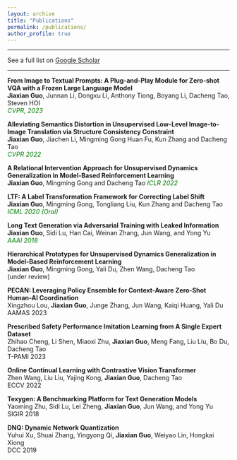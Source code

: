 ```yaml
---
layout: archive
title: "Publications"
permalink: /publications/
author_profile: true
---
```



---
See a full list on  [Google Scholar](https://scholar.google.com/citations?user=wQgPocEAAAAJ&hl=en)  

---


**From Image to Textual Prompts: A Plug-and-Play Module for Zero-shot VQA with a Frozen Large Language Model**  
**Jiaxian Guo**, Junnan Li, Dongxu Li, Anthony Tiong, Boyang Li, Dacheng Tao, Steven HOI  
<span style="color:green; font-style:italic">CVPR, 2023</span>  


**Alleviating Semantics Distortion in Unsupervised Low-Level Image-to-Image Translation via Structure Consistency Constraint**  
**Jiaxian Guo**, Jiachen Li, Mingming Gong Huan Fu, Kun Zhang and Dacheng Tao    
<span style="color:green; font-style:italic">CVPR 2022</span>  

**A Relational Intervention Approach for Unsupervised Dynamics Generalization in Model-Based Reinforcement Learning**  
**Jiaxian Guo**, Mingming Gong and Dacheng Tao 
<span style="color:green; font-style:italic">ICLR 2022</span>  


**LTF: A Label Transformation Framework for Correcting Label Shift**  
**Jiaxian Guo**, Mingming Gong, Tongliang Liu, Kun Zhang and Dacheng Tao  
<span style="color:green; font-style:italic">ICML 2020 (Oral)</span>  


**Long Text Generation via Adversarial Training with Leaked Information**  
**Jiaxian Guo**, Sidi Lu, Han Cai, Weinan Zhang, Jun Wang, and Yong Yu   
<span style="color:green; font-style:italic">AAAI 2018</span>  

**Hierarchical Prototypes for Unsupervised Dynamics Generalization in Model-Based Reinforcement Learning**  
**Jiaxian Guo**, Mingming Gong, Yali Du, Zhen Wang, Dacheng Tao  
(under review)


**PECAN: Leveraging Policy Ensemble for Context-Aware Zero-Shot Human-AI Coordination**  
Xingzhou Lou, **Jiaxian Guo**, Junge Zhang, Jun Wang, Kaiqi Huang, Yali Du   
AAMAS 2023 

**Prescribed Safety Performance Imitation Learning from A Single Expert Dataset**  
Zhihao Cheng, Li Shen, Miaoxi Zhu, **Jiaxian Guo**, Meng Fang, Liu Liu, Bo Du, Dacheng Tao  
T-PAMI 2023 

**Online Continual Learning with Contrastive Vision Transformer**  
Zhen Wang, Liu Liu, Yajing Kong, **Jiaxian Guo**, Dacheng Tao  
ECCV 2022


**Texygen: A Benchmarking Platform for Text Generation Models**  
Yaoming Zhu, Sidi Lu, Lei Zheng, **Jiaxian Guo**, Jun Wang, and Yong Yu  
SIGIR 2018

**DNQ: Dynamic Network Quantization**  
Yuhui Xu, Shuai Zhang, Yingyong Qi, **Jiaxian Guo**, Weiyao Lin, Hongkai Xiong  
DCC 2019


